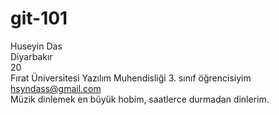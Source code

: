 # git-101
Huseyin Das <br>
Diyarbakır <br>
20 <br>
Fırat Üniversitesi Yazılım Muhendisliği 3. sınıf öğrencisiyim<br>
hsyndass@gmail.com <br>
Müzik dinlemek en büyük hobim, saatlerce durmadan dinlerim. <br>
